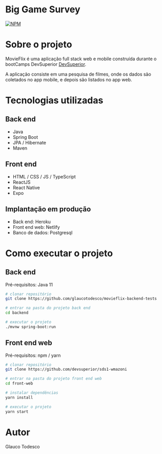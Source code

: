 # Big Game Survey 
[![NPM](https://img.shields.io/npm/l/react)](https://github.com/glaucotodesco/movieflix-backend-tests/blob/main/LICENSE) 

# Sobre o projeto

MovieFlix é uma aplicação full stack web e mobile construída durante o bootCamps DevSuperior [DevSuperior](https://devsuperior.com "Site da DevSuperior").

A aplicação consiste em uma pesquisa de filmes, onde os dados são coletados no app mobile, e depois são listados no app web.

# Tecnologias utilizadas
## Back end
- Java
- Spring Boot
- JPA / Hibernate
- Maven
## Front end
- HTML / CSS / JS / TypeScript
- ReactJS
- React Native
- Expo
## Implantação em produção
- Back end: Heroku
- Front end web: Netlify
- Banco de dados: Postgresql

# Como executar o projeto

## Back end
Pré-requisitos: Java 11

```bash
# clonar repositório
git clone https://github.com/glaucotodesco/movieflix-backend-tests

# entrar na pasta do projeto back end
cd backend

# executar o projeto
./mvnw spring-boot:run
```

## Front end web
Pré-requisitos: npm / yarn

```bash
# clonar repositório
git clone https://github.com/devsuperior/sds1-wmazoni

# entrar na pasta do projeto front end web
cd front-web

# instalar dependências
yarn install

# executar o projeto
yarn start
```

# Autor

Glauco Todesco



